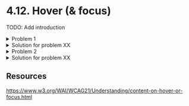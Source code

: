 # 4.12. Hover (& focus)

TODO: Add introduction

<details>
    <summary>Problem 1</summary>

    TODO: Add problem description

    Hover disappears when moving mouse to submenu

</details>
<details>
    <summary>Solution for problem XX</summary>
    TODO: Add solution
</details>

<details>
    <summary>Problem 2</summary>

    TODO: Add problem description

    There is no way to close the new content

</details>
<details>
    <summary>Solution for problem XX</summary>
    TODO: Add solution
</details>

## Resources

https://www.w3.org/WAI/WCAG21/Understanding/content-on-hover-or-focus.html
